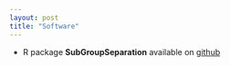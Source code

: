 ```yaml
---
layout: post
title: "Software"
---
```


- R package **SubGroupSeparation** available on [github](https://github.com/cbg-ethz/SubGroupSeparation)
